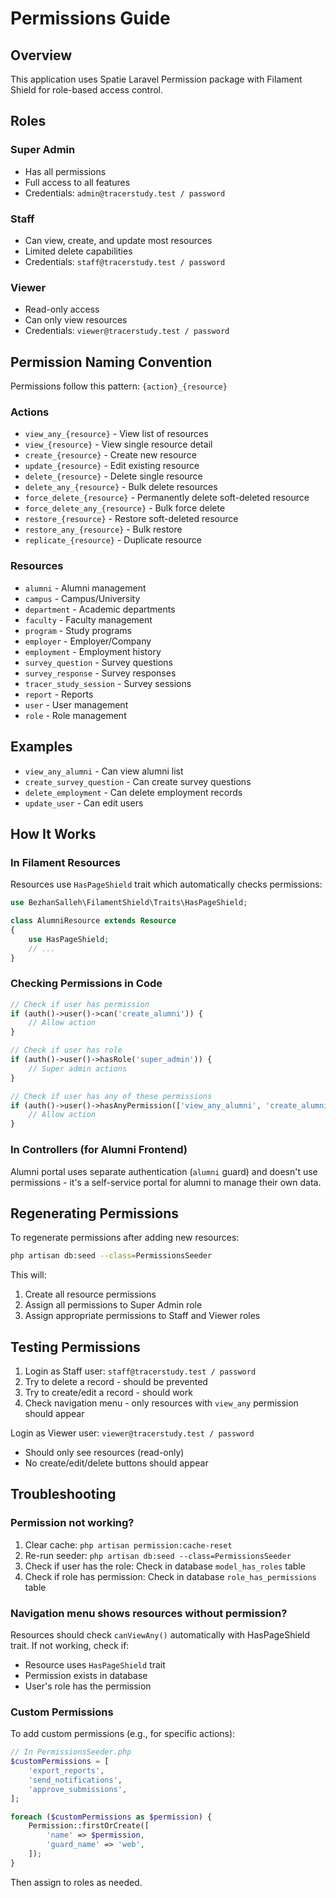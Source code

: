 # Permissions Guide

## Overview
This application uses Spatie Laravel Permission package with Filament Shield for role-based access control.

## Roles

### Super Admin
- Has all permissions
- Full access to all features
- Credentials: `admin@tracerstudy.test / password`

### Staff
- Can view, create, and update most resources
- Limited delete capabilities
- Credentials: `staff@tracerstudy.test / password`

### Viewer
- Read-only access
- Can only view resources
- Credentials: `viewer@tracerstudy.test / password`

## Permission Naming Convention

Permissions follow this pattern: `{action}_{resource}`

### Actions
- `view_any_{resource}` - View list of resources
- `view_{resource}` - View single resource detail
- `create_{resource}` - Create new resource
- `update_{resource}` - Edit existing resource
- `delete_{resource}` - Delete single resource
- `delete_any_{resource}` - Bulk delete resources
- `force_delete_{resource}` - Permanently delete soft-deleted resource
- `force_delete_any_{resource}` - Bulk force delete
- `restore_{resource}` - Restore soft-deleted resource
- `restore_any_{resource}` - Bulk restore
- `replicate_{resource}` - Duplicate resource

### Resources
- `alumni` - Alumni management
- `campus` - Campus/University
- `department` - Academic departments
- `faculty` - Faculty management
- `program` - Study programs
- `employer` - Employer/Company
- `employment` - Employment history
- `survey_question` - Survey questions
- `survey_response` - Survey responses
- `tracer_study_session` - Survey sessions
- `report` - Reports
- `user` - User management
- `role` - Role management

## Examples

- `view_any_alumni` - Can view alumni list
- `create_survey_question` - Can create survey questions
- `delete_employment` - Can delete employment records
- `update_user` - Can edit users

## How It Works

### In Filament Resources

Resources use `HasPageShield` trait which automatically checks permissions:

```php
use BezhanSalleh\FilamentShield\Traits\HasPageShield;

class AlumniResource extends Resource
{
    use HasPageShield;
    // ...
}
```

### Checking Permissions in Code

```php
// Check if user has permission
if (auth()->user()->can('create_alumni')) {
    // Allow action
}

// Check if user has role
if (auth()->user()->hasRole('super_admin')) {
    // Super admin actions
}

// Check if user has any of these permissions
if (auth()->user()->hasAnyPermission(['view_any_alumni', 'create_alumni'])) {
    // Allow action
}
```

### In Controllers (for Alumni Frontend)

Alumni portal uses separate authentication (`alumni` guard) and doesn't use permissions - it's a self-service portal for alumni to manage their own data.

## Regenerating Permissions

To regenerate permissions after adding new resources:

```bash
php artisan db:seed --class=PermissionsSeeder
```

This will:
1. Create all resource permissions
2. Assign all permissions to Super Admin role
3. Assign appropriate permissions to Staff and Viewer roles

## Testing Permissions

1. Login as Staff user: `staff@tracerstudy.test / password`
2. Try to delete a record - should be prevented
3. Try to create/edit a record - should work
4. Check navigation menu - only resources with `view_any` permission should appear

Login as Viewer user: `viewer@tracerstudy.test / password`
- Should only see resources (read-only)
- No create/edit/delete buttons should appear

## Troubleshooting

### Permission not working?
1. Clear cache: `php artisan permission:cache-reset`
2. Re-run seeder: `php artisan db:seed --class=PermissionsSeeder`
3. Check if user has the role: Check in database `model_has_roles` table
4. Check if role has permission: Check in database `role_has_permissions` table

### Navigation menu shows resources without permission?
Resources should check `canViewAny()` automatically with HasPageShield trait. If not working, check if:
- Resource uses `HasPageShield` trait
- Permission exists in database
- User's role has the permission

### Custom Permissions

To add custom permissions (e.g., for specific actions):

```php
// In PermissionsSeeder.php
$customPermissions = [
    'export_reports',
    'send_notifications',
    'approve_submissions',
];

foreach ($customPermissions as $permission) {
    Permission::firstOrCreate([
        'name' => $permission,
        'guard_name' => 'web',
    ]);
}
```

Then assign to roles as needed.
